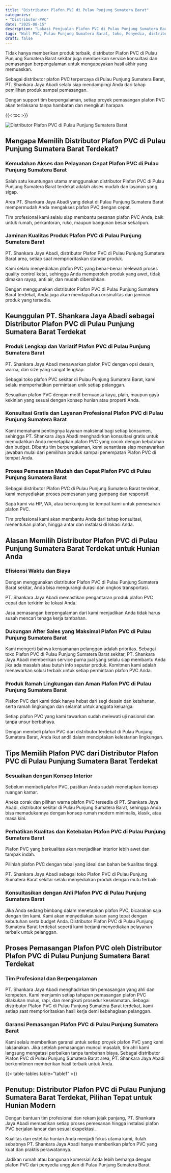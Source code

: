 ```yaml
---
title: "Distributor Plafon PVC di Pulau Punjung Sumatera Barat"
categories: 
- "Distributor-PVC"
date: "2025-08-15"
description: "Lokasi Penjualan Plafon PVC di Pulau Punjung Sumatera Barat bagi tempat tinggal, kantor, serta toko. Material berkualitas, variasi motif, pilihan warna elegan, beserta servis penempatan dikerjakan oleh tenaga ahli berpengalaman dan jaminan resmi!|Jasa penyediaan Plafon PVC di Pulau Punjung Sumatera Barat bagi keperluan hunian, kantor, atau toko, dengan panel terbaik dan penempatan oleh teknisi profesional dan kepastian resmi.|Pilihan Plafon PVC di Pulau Punjung Sumatera Barat yang andal bagi hunian, office, serta gerai, dengan panel berkualitas dan instalasi oleh teknisi profesional serta garansi resmi.|Penjualan Plafon PVC di Pulau Punjung Sumatera Barat bagi tempat tinggal, perkantoran, serta toko, dengan produk unggulan dan penempatan oleh tim berpengalaman, disertai dengan jaminan resmi.}"
tags: "Wall PVC, Pulau Punjung Sumatera Barat, toko, Penyedia, distributor"
draft: false
---
```


Tidak hanya memberikan produk terbaik, distributor Plafon PVC di Pulau Punjung Sumatera Barat sekitar juga memberikan service konsultasi dan pemasangan berpengalaman untuk mengupayakan hasil akhir yang memuaskan.

Sebagai distributor plafon PVC terpercaya di Pulau Punjung Sumatera Barat, PT. Shankara Jaya Abadi selalu siap mendampingi Anda dari tahap pemilihan produk sampai pemasangan.

Dengan support tim berpengalaman, setiap proyek pemasangan plafon PVC akan terlaksana tanpa hambatan dan mengikuti harapan.

{{< toc >}}

![Distributor Plafon PVC di Pulau Punjung Sumatera Barat](/images/Distributor-PVC/Distributor-Plafon-PVC-di-Pulau-Punjung-Sumatera-Barat.png)


## Mengapa Memilih Distributor Plafon PVC di Pulau Punjung Sumatera Barat Terdekat?

### Kemudahan Akses dan Pelayanan Cepat Plafon PVC di Pulau Punjung Sumatera Barat

Salah satu keuntungan utama menggunakan distributor Plafon PVC di Pulau Punjung Sumatera Barat terdekat adalah akses mudah dan layanan yang sigap.

Area PT. Shankara Jaya Abadi yang dekat di Pulau Punjung Sumatera Barat mempermudah Anda mengakses plafon PVC dengan cepat.

Tim profesional kami selalu siap membantu pesanan plafon PVC Anda, baik untuk rumah, perkantoran, ruko, maupun bangunan besar sekalipun.

### Jaminan Kualitas Produk Plafon PVC di Pulau Punjung Sumatera Barat

PT. Shankara Jaya Abadi, distributor Plafon PVC di Pulau Punjung Sumatera Barat area, setiap saat memprioritaskan standar produk.

Kami selalu menyediakan plafon PVC yang benar-benar melewati proses quality control ketat, sehingga Anda memperoleh produk yang awet, tidak dimakan rayap, anti air, dan mudah dibersihkan.

Dengan menggunakan distributor Plafon PVC di Pulau Punjung Sumatera Barat terdekat, Anda juga akan mendapatkan orisinalitas dan jaminan produk yang tersedia.

## Keunggulan PT. Shankara Jaya Abadi sebagai Distributor Plafon PVC di Pulau Punjung Sumatera Barat Terdekat

### Produk Lengkap dan Variatif Plafon PVC di Pulau Punjung Sumatera Barat

PT. Shankara Jaya Abadi menawarkan plafon PVC dengan opsi desain, warna, dan size yang sangat lengkap.

Sebagai toko plafon PVC sekitar di Pulau Punjung Sumatera Barat, kami selalu memperhatikan permintaan unik setiap pelanggan.

Sesuaikan plafon PVC dengan motif bernuansa kayu, plain, maupun gaya kekinian yang sesuai dengan konsep hunian atau properti Anda.

### Konsultasi Gratis dan Layanan Profesional Plafon PVC di Pulau Punjung Sumatera Barat

Kami memahami pentingnya layanan maksimal bagi setiap konsumen, sehingga PT. Shankara Jaya Abadi menghadirkan konsultasi gratis untuk memudahkan Anda menetapkan plafon PVC yang cocok dengan kebutuhan dan budget. Dibantu tim berpengalaman, kami senantiasa siap menawarkan jawaban mulai dari pemilihan produk sampai penempatan Plafon PVC di tempat Anda.

### Proses Pemesanan Mudah dan Cepat Plafon PVC di Pulau Punjung Sumatera Barat

Sebagai distributor Plafon PVC di Pulau Punjung Sumatera Barat terdekat, kami menyediakan proses pemesanan yang gampang dan responsif.

Sapa kami via HP, WA, atau berkunjung ke tempat kami untuk pemesanan plafon PVC.

Tim profesional kami akan membantu Anda dari tahap konsultasi, menentukan plafon, hingga antar dan instalasi di lokasi Anda.

## Alasan Memilih Distributor Plafon PVC di Pulau Punjung Sumatera Barat Terdekat untuk Hunian Anda

### Efisiensi Waktu dan Biaya

Dengan menggunakan distributor Plafon PVC di Pulau Punjung Sumatera Barat sekitar, Anda bisa mengurangi durasi dan ongkos transportasi.

PT. Shankara Jaya Abadi memastikan pengantaran produk plafon PVC cepat dan terkirim ke lokasi Anda.

Jasa pemasangan berpengalaman dari kami menjadikan Anda tidak harus susah mencari tenaga kerja tambahan.

### Dukungan After Sales yang Maksimal Plafon PVC di Pulau Punjung Sumatera Barat

Kami mengerti bahwa kenyamanan pelanggan adalah prioritas. Sebagai toko Plafon PVC di Pulau Punjung Sumatera Barat sekitar, PT. Shankara Jaya Abadi memberikan service purna jual yang selalu siap membantu Anda jika ada masalah atau butuh info seputar produk. Komitmen kami adalah menawarkan solusi terbaik untuk setiap permintaan plafon PVC Anda.

### Produk Ramah Lingkungan dan Aman Plafon PVC di Pulau Punjung Sumatera Barat

Plafon PVC dari kami tidak hanya hebat dari segi desain dan ketahanan, serta ramah lingkungan dan selamat untuk anggota keluarga.

Setiap plafon PVC yang kami tawarkan sudah melewati uji nasional dan tanpa unsur berbahaya.

Dengan membeli plafon PVC dari distributor terdekat di Pulau Punjung Sumatera Barat, Anda ikut andil dalam menciptakan kelestarian lingkungan.

## Tips Memilih Plafon PVC dari Distributor Plafon PVC di Pulau Punjung Sumatera Barat Terdekat

### Sesuaikan dengan Konsep Interior

Sebelum membeli plafon PVC, pastikan Anda sudah menetapkan konsep ruangan kamar.

Aneka corak dan pilihan warna plafon PVC tersedia di PT. Shankara Jaya Abadi, distributor sekitar di Pulau Punjung Sumatera Barat, sehingga Anda bisa memadukannya dengan konsep rumah modern minimalis, klasik, atau masa kini.

### Perhatikan Kualitas dan Ketebalan Plafon PVC di Pulau Punjung Sumatera Barat

Plafon PVC yang berkualitas akan menjadikan interior lebih awet dan tampak indah.

Pilihlah plafon PVC dengan tebal yang ideal dan bahan berkualitas tinggi.

PT. Shankara Jaya Abadi sebagai toko Plafon PVC di Pulau Punjung Sumatera Barat sekitar selalu menyediakan produk dengan mutu terbaik.

### Konsultasikan dengan Ahli Plafon PVC di Pulau Punjung Sumatera Barat

Jika Anda sedang bimbang dalam menetapkan plafon PVC, bicarakan saja dengan tim kami. Kami akan menyediakan saran yang tepat dengan kebutuhan serta budget Anda. Distributor Plafon PVC di Pulau Punjung Sumatera Barat terdekat seperti kami berjanji menyediakan pelayanan terbaik untuk pelanggan.

## Proses Pemasangan Plafon PVC oleh Distributor Plafon PVC di Pulau Punjung Sumatera Barat Terdekat

### Tim Profesional dan Berpengalaman

PT. Shankara Jaya Abadi menghadirkan tim pemasangan yang ahli dan kompeten. Kami menjamin setiap tahapan pemasangan plafon PVC dilakukan mulus, rapi, dan mengikuti prosedur keselamatan. Sebagai distributor Plafon PVC di Pulau Punjung Sumatera Barat terdekat, kami setiap saat memprioritaskan hasil kerja demi kebahagiaan pelanggan.

### Garansi Pemasangan Plafon PVC di Pulau Punjung Sumatera Barat

Kami selalu memberikan garansi untuk setiap proyek plafon PVC yang kami laksanakan. Jika setelah pemasangan muncul masalah, tim ahli kami langsung mengatasi perbaikan tanpa tambahan biaya. Sebagai distributor Plafon PVC di Pulau Punjung Sumatera Barat area, PT. Shankara Jaya Abadi berkomitmen memberikan hasil terbaik untuk Anda.

{{< table-tables table="table1" >}}

## Penutup: Distributor Plafon PVC di Pulau Punjung Sumatera Barat Terdekat, Pilihan Tepat untuk Hunian Modern

Dengan bantuan tim profesional dan rekam jejak panjang, PT. Shankara Jaya Abadi memastikan setiap proses pemesanan hingga instalasi plafon PVC berjalan lancar dan sesuai ekspektasi.

Kualitas dan estetika hunian Anda menjadi fokus utama kami, itulah sebabnya PT. Shankara Jaya Abadi hanya memberikan plafon PVC yang kuat dan praktis perawatannya.

Jadikan rumah atau bangunan komersial Anda lebih berharga dengan plafon PVC dari penyedia unggulan di Pulau Punjung Sumatera Barat.